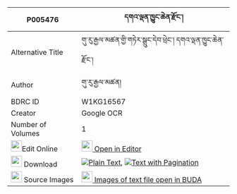 |P005476|དགའ་ལྡན་ཁྱུང་ཆེན་རྫོང་། 
| --- | --- 
|Alternative Title |གུ་རུ་རྒྱལ་མཚན་གྱི་གཏེར་སྒྲུང་དེབ་ཕྲེང་། དགའ་ལྡན་ཁྱུང་ཆེན་རྫོང་།
|Author| གུ་རུ་རྒྱལ་མཚན།
|BDRC ID | W1KG16567
|Creator | Google OCR
|Number of Volumes| 1
|<img width="25" src="https://img.icons8.com/color/25/000000/edit-property.png">Edit Online| [<img width="25" src="https://avatars.githubusercontent.com/u/45091458?s=200&v=4"> Open in Editor](http://editor.openpecha.org/P005476)
|<img width="25" src="https://img.icons8.com/fluent/48/000000/download-2.png"/>  Download | [![](https://img.icons8.com/color/20/000000/txt.png)Plain Text](https://github.com/Openpecha/P005476/releases/download/v1/ganden_khyungchen_dzong_plain_P005476.zip), [![](https://img.icons8.com/color/20/000000/txt.png)Text with Pagination](https://github.com/Openpecha/P005476/releases/download/v1/ganden_khyungchen_dzong_pages_P005476.zip)
|<img width="25" src="https://img.icons8.com/plasticine/100/000000/pictures-folder.png"/>  Source Images | [<img width="25" src="https://library.bdrc.io/icons/BUDA-small.svg"> Images of text file open in BUDA](https://library.bdrc.io/show/bdr:W1KG16567)